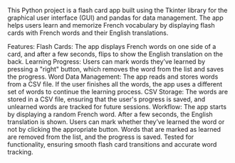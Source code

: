 This Python project is a flash card app built using the Tkinter library for the graphical user interface (GUI) and pandas for data management. The app helps users learn and memorize French vocabulary by displaying flash cards with French words and their English translations.

Features:
Flash Cards: The app displays French words on one side of a card, and after a few seconds, flips to show the English translation on the back.
Learning Progress: Users can mark words they’ve learned by pressing a "right" button, which removes the word from the list and saves the progress.
Word Data Management: The app reads and stores words from a CSV file. If the user finishes all the words, the app uses a different set of words to continue the learning process.
CSV Storage: The words are stored in a CSV file, ensuring that the user's progress is saved, and unlearned words are tracked for future sessions.
Workflow:
The app starts by displaying a random French word.
After a few seconds, the English translation is shown.
Users can mark whether they’ve learned the word or not by clicking the appropriate button.
Words that are marked as learned are removed from the list, and the progress is saved.
Tested for functionality, ensuring smooth flash card transitions and accurate word tracking.